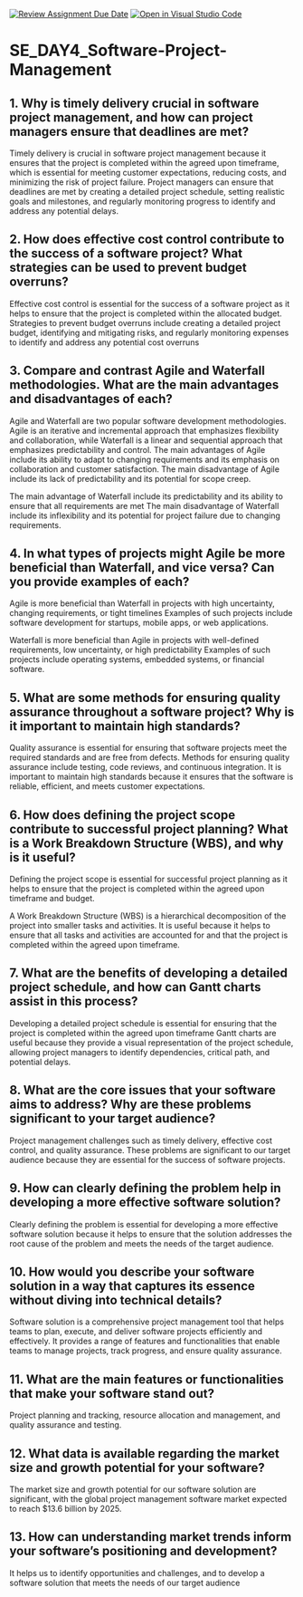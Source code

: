 [![Review Assignment Due Date](https://classroom.github.com/assets/deadline-readme-button-22041afd0340ce965d47ae6ef1cefeee28c7c493a6346c4f15d667ab976d596c.svg)](https://classroom.github.com/a/9pw6JKcu)
[![Open in Visual Studio Code](https://classroom.github.com/assets/open-in-vscode-2e0aaae1b6195c2367325f4f02e2d04e9abb55f0b24a779b69b11b9e10269abc.svg)](https://classroom.github.com/online_ide?assignment_repo_id=17046851&assignment_repo_type=AssignmentRepo)
# SE_DAY4_Software-Project-Management
## 1. Why is timely delivery crucial in software project management, and how can project managers ensure that deadlines are met?
Timely delivery is crucial in software project management because it ensures that the project is completed within the agreed
upon timeframe, which is essential for meeting customer expectations, reducing costs, and minimizing the risk of project
failure. Project managers can ensure that deadlines are met by creating a detailed project schedule, setting realistic goals
and milestones, and regularly monitoring progress to identify and address any potential delays.

## 2. How does effective cost control contribute to the success of a software project? What strategies can be used to prevent budget overruns?
Effective cost control is essential for the success of a software project as it helps to ensure that the project
is completed within the allocated budget. Strategies to prevent budget overruns include creating a detailed project budget,
identifying and mitigating risks, and regularly monitoring expenses to identify and address any potential cost overruns

## 3. Compare and contrast Agile and Waterfall methodologies. What are the main advantages and disadvantages of each?
Agile and Waterfall are two popular software development methodologies. Agile is an iterative and incremental approach
that emphasizes flexibility and collaboration, while Waterfall is a linear and sequential approach that emphasizes predictability
and control. 
The main advantages of Agile include its ability to adapt to changing requirements and its emphasis on
collaboration and customer satisfaction. 
The main disadvantage of Agile include its lack of predictability and its potential for scope creep.

The main advantage of Waterfall include its predictability and its ability to ensure that all requirements are met
The main disadvantage of Waterfall include its inflexibility and its potential for project failure due to changing
requirements.

## 4. In what types of projects might Agile be more beneficial than Waterfall, and vice versa? Can you provide examples of each?
Agile is more beneficial than Waterfall in projects with high uncertainty, changing requirements, or tight timelines
Examples of such projects include software development for startups, mobile apps, or web applications.

Waterfall is more beneficial than Agile in projects with well-defined requirements, low uncertainty, or high
predictability
Examples of such projects include operating systems, embedded systems, or financial software.

## 5. What are some methods for ensuring quality assurance throughout a software project? Why is it important to maintain high standards?
Quality assurance is essential for ensuring that software projects meet the required standards and are free from defects.
Methods for ensuring quality assurance include testing, code reviews, and continuous integration.
It is important to maintain high standards because it ensures that the software is reliable, efficient, and meets
customer expectations.

## 6. How does defining the project scope contribute to successful project planning? What is a Work Breakdown Structure (WBS), and why is it useful?
Defining the project scope is essential for successful project planning as it helps to ensure that the project
is completed within the agreed upon timeframe and budget. 

A Work Breakdown Structure (WBS) is a hierarchical decomposition of the project into smaller tasks and activities. It is useful because it helps to ensure that all tasks and activities are accounted for and that the project is completed within the agreed upon timeframe.

## 7. What are the benefits of developing a detailed project schedule, and how can Gantt charts assist in this process?
Developing a detailed project schedule is essential for ensuring that the project is completed within the agreed upon timeframe
Gantt charts are useful because they provide a visual representation of the project schedule, allowing project managers to
identify dependencies, critical path, and potential delays.

## 8. What are the core issues that your software aims to address? Why are these problems significant to your target audience?
Project management challenges such as timely delivery, effective cost control, and quality assurance.
These problems are significant to our target audience because they are essential for the success of software projects.

## 9. How can clearly defining the problem help in developing a more effective software solution?
Clearly defining the problem is essential for developing a more effective software solution because it helps to ensure that
the solution addresses the root cause of the problem and meets the needs of the target audience.

## 10. How would you describe your software solution in a way that captures its essence without diving into technical details?
Software solution is a comprehensive project management tool that helps teams to plan, execute, and deliver software
projects efficiently and effectively. 
It provides a range of features and functionalities that enable teams to manage projects, track progress, and ensure quality assurance.

## 11. What are the main features or functionalities that make your software stand out?
Project planning and tracking, resource allocation and management, and quality assurance and testing.

## 12. What data is available regarding the market size and growth potential for your software?
The market size and growth potential for our software solution are significant, with the global project management
software market expected to reach $13.6 billion by 2025.

## 13. How can understanding market trends inform your software’s positioning and development?
It helps us to identify opportunities and challenges, and to develop a software solution that meets the needs of our target audience

